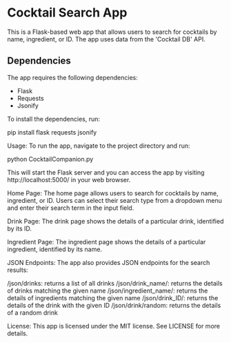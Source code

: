 # Cocktail Search App

This is a Flask-based web app that allows users to search for cocktails by name, ingredient, or ID. The app uses data from the 'Cocktail DB' API.

## Dependencies

The app requires the following dependencies:

* Flask
* Requests
* Jsonify

To install the dependencies, run:

pip install flask requests jsonify

Usage:
To run the app, navigate to the project directory and run:

python CocktailCompanion.py

This will start the Flask server and you can access the app by visiting http://localhost:5000/ in your web browser.

Home Page:
The home page allows users to search for cocktails by name, ingredient, or ID. Users can select their search type from a dropdown menu and enter their search term in the input field.

Drink Page:
The drink page shows the details of a particular drink, identified by its ID.

Ingredient Page:
The ingredient page shows the details of a particular ingredient, identified by its name.

JSON Endpoints:
The app also provides JSON endpoints for the search results:

/json/drinks: returns a list of all drinks
/json/drink_name/<name>: returns the details of drinks matching the given name
/json/ingredient_name/<name>: returns the details of ingredients matching the given name
/json/drink_ID/<ID>: returns the details of the drink with the given ID
/json/drink/random: returns the details of a random drink

License:
This app is licensed under the MIT license. See LICENSE for more details.
